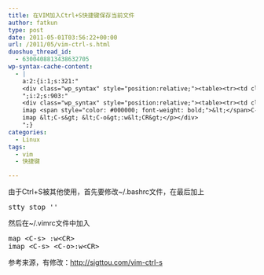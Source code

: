 ```yaml
---
title: 在VIM加入Ctrl+S快捷键保存当前文件
author: fatkun
type: post
date: 2011-05-01T03:56:22+00:00
url: /2011/05/vim-ctrl-s.html
duoshuo_thread_id:
  - 6300408813438632705
wp-syntax-cache-content:
  - |
    a:2:{i:1;s:321:"
    <div class="wp_syntax" style="position:relative;"><table><tr><td class="code"><pre class="bash" style="font-family:monospace;"><span style="color: #c20cb9; font-weight: bold;">stty</span> stop <span style="color: #ff0000;">''</span></pre></td></tr></table><p class="theCode" style="display:none;">stty stop ''</p></div>
    ";i:2;s:903:"
    <div class="wp_syntax" style="position:relative;"><table><tr><td class="code"><pre class="bash" style="font-family:monospace;">map <span style="color: #000000; font-weight: bold;">&lt;</span>C-s<span style="color: #000000; font-weight: bold;">&gt;</span> :w<span style="color: #000000; font-weight: bold;">&lt;</span>CR<span style="color: #000000; font-weight: bold;">&gt;</span>
    imap <span style="color: #000000; font-weight: bold;">&lt;</span>C-s<span style="color: #000000; font-weight: bold;">&gt;</span> <span style="color: #000000; font-weight: bold;">&lt;</span>C-o<span style="color: #000000; font-weight: bold;">&gt;</span>:w<span style="color: #000000; font-weight: bold;">&lt;</span>CR<span style="color: #000000; font-weight: bold;">&gt;</span></pre></td></tr></table><p class="theCode" style="display:none;">map &lt;C-s&gt; :w&lt;CR&gt;
    imap &lt;C-s&gt; &lt;C-o&gt;:w&lt;CR&gt;</p></div>
    ";}
categories:
  - Linux
tags:
  - vim
  - 快捷键

---
```

由于Ctrl+S被其他使用，首先要修改~/.bashrc文件，在最后加上
<pre escaped="true" lang="bash">stty stop ''
</pre>
然后在~/.vimrc文件中加入
<pre escaped="true" lang="bash">map &lt;C-s&gt; :w&lt;CR&gt;
imap &lt;C-s&gt; &lt;C-o&gt;:w&lt;CR&gt;
</pre>
参考来源，有修改：<http://sigttou.com/vim-ctrl-s>